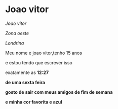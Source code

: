 <h1>Joao vitor</h1>
<p><em>Joao vitor</em></p>
<p><em>Zona oeste</em></p>
<p><em>Londrina</em></p>
<p>Meu nome e joao vitor,tenho 15 anos<p>
<p>e estou tendo que escrever isso<p>
<p>exatamente as <strong>12:27<strong><p>
<p>de uma sexta feira<p>
<p>gosto de sair com meus amigos de fim de semana<p>
<p>e minha cor favorita e azul<p>
